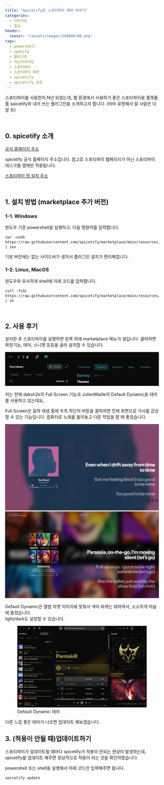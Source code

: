 ```yaml
---
title: "Spicetify로 스포티파이 테마 바꾸기"
categories:
  - 이모저모
  - 일상
header:
  teaser: "/assets/images/250609/00.png"
tags:
  - powershell
  - spotify
  - 플러그인
  - 커스터마이징
  - 스포티파이
  - 스포티파이 테마
  - spicetify
  - spicetify 오류
---
```


스포티파이를 사용한지 N년 되었는데, 웹 환경에서 사용하기 좋은 스포티파이용 플랫폼 툴 spicetify와 내가 쓰는 플러그인을 소개하고자 합니다. (아마 유명해서 알 사람은 다 알 듯)

&nbsp;
&nbsp;
&nbsp;

## 0. spicetify 소개

[공식 홈페이지 주소][spicetify]

spicetify 공식 홈페이지 주소입니다. 참고로 스포티파이 웹페이지가 아닌 스포티파이 데스크톱 앱에만 적용됩니다. 

[스포티파이 앱 설치 주소][spotify]  


&nbsp;
&nbsp;
&nbsp;

## 1. 설치 방법 (marketplace 추가 버전)

### 1-1. Windows

윈도우 기준 powershell을 실행하고, 다음 명령어를 입력합니다.

```
iwr -useb https://raw.githubusercontent.com/spicetify/marketplace/main/resources/install.ps1 | iex
```

기본 버전에는 없는 사이드바가 생겨서 플러그인 설치가 편리해집니다.

### 1-2. Linux, MacOS

윈도우와 유사하게 shell에 아래 코드를 입력합니다. 

```
curl -fsSL https://raw.githubusercontent.com/spicetify/marketplace/main/resources/install.sh | sh
```

&nbsp;
&nbsp;
&nbsp;

## 2. 사용 후기

설치한 후 스포티파이를 실행하면 왼쪽 위에 marketplace 메뉴가 생깁니다.
클릭하면 확장기능, 테마, 스니펫 등등을 골라 설치할 수 있습니다.  

<img src="/assets/images/250609/001.png" alt="spicetify 메뉴 모습" />

저는 현재 daksh2k의 Full Screen 기능과 JulienMaille의 Default Dynamic을 테마를 사용하고 있는데요,

Full Screen은 음악 재생 중에 우측 하단의 버튼을 클릭하면 전체 화면으로 가사를 감상할 수 있는 기능입니다. 컴퓨터로 노래를 틀어놓고 다른 작업을 할 때 좋았습니다.

<img src="/assets/images/250609/03.png" alt="full screen 실행 화면 1" />

<img src="/assets/images/250609/05.png" alt="full screen 실행 화면 2" />

Default Dynamic은 앨범 자켓 이미지에 맞춰서 색이 바뀌는 테마여서, 소소하게 마음에 들었습니다.   
light/dark도 설정할 수 있습니다.

<figure>
    <img src="/assets/images/250609/02.gif" alt="default dynamic theme" width="700" />
    <figcaption>Default Dynamic 테마</figcaption>
</figure>

다른 느낌 좋은 테마가 나오면 업데이트 해보겠습니다.

## 3. (적용이 안될 때)업데이트하기

스포티파이가 업데이트될 때마다 spicetify가 적용이 안되는 현상이 발생하는데, spicetify를 업데이트 해주면 정상적으로 적용이 되는 것을 확인하였습니다.

powershell 또는 shell을 실행해서 아래 코드만 입력해주면 됩니다.

```
spicetify update
```

&nbsp;
&nbsp;
&nbsp;

[spicetify]: https://spicetify.app/docs/getting-started
[spotify]: https://open.spotify.com/download